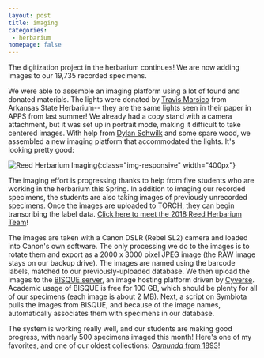 ```yaml
---
layout: post
title: imaging
categories:
 - herbarium
homepage: false
---
```


The digitization project in the herbarium continues! We are now adding images to our 19,735 recorded specimens. 

We were able to assemble an imaging platform using a lot of found and donated materials. The lights were donated by [Travis Marsico](https://www.astate.edu/a/abi/faculty-staff/people-details.dot?pid=ab7f84de-460b-4852-99d4-aa7cca266e95) from Arkansas State Herbarium-- they are the same lights seen in their paper in APPS from last summer! We already had a copy stand with a camera attachment, but it was set up in portrait mode, making it difficult to take centered images. With help from [Dylan Schwilk](http://schwilk.org/) and some spare wood, we assembled a new imaging platform that accommodated the lights. It's looking pretty good:

![Reed Herbarium Imaging](/assets/images/herbarium/imaging_setup.jpg){:class="img-responsive" width="400px"}

The imaging effort is progressing thanks to help from five students who are working in the herbarium this Spring. In addition to imaging our recorded specimens, the students are also taking images of previously unrecorded specimens. Once the images are uploaded to TORCH, they can begin transcribing the label data. [Click here to meet the 2018 Reed Herbarium Team](/team/herbarium-team.html)!

The images are taken with a Canon DSLR (Rebel SL2) camera and loaded into Canon's own software. The only processing we do to the images is to rotate them and export as a 2000 x 3000 pixel JPEG image (the RAW image stays on our backup drive). The images are named using the barcode labels, matched to our previously-uploaded database. We then upload the images to the [BISQUE server](https://bisque.cyverse.org), an image hosting platform driven by [Cyverse](http://www.cyverse.org/). Academic usage of BISQUE is free for 100 GB, which should be plenty for all of our specimens (each image is about 2 MB). Next, a script on Symbiota pulls the images from BISQUE, and because of the image names, automatically associates them with specimens in our database.

The system is working really well, and our students are making good progress, with nearly 500 specimens imaged this month! Here's one of my favorites, and one of our oldest collections: [*Osmunda* from 1893](http://portal.torcherbaria.org/portal/collections/individual/index.php?occid=16582888&clid=0)!

